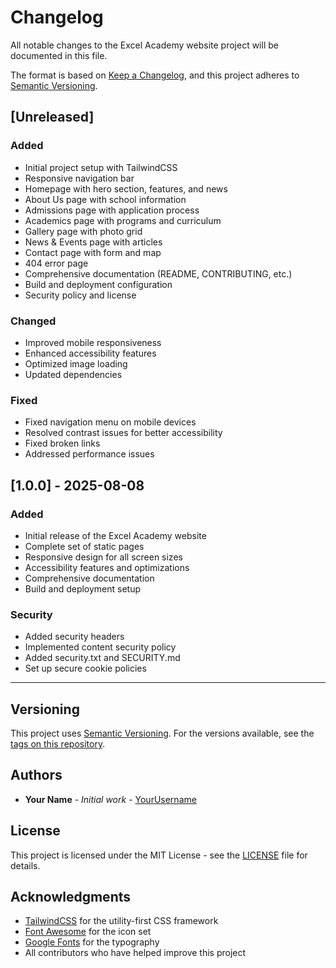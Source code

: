 # Changelog

All notable changes to the Excel Academy website project will be documented in this file.

The format is based on [Keep a Changelog](https://keepachangelog.com/en/1.0.0/),
and this project adheres to [Semantic Versioning](https://semver.org/spec/v2.0.0.html).

## [Unreleased]

### Added
- Initial project setup with TailwindCSS
- Responsive navigation bar
- Homepage with hero section, features, and news
- About Us page with school information
- Admissions page with application process
- Academics page with programs and curriculum
- Gallery page with photo grid
- News & Events page with articles
- Contact page with form and map
- 404 error page
- Comprehensive documentation (README, CONTRIBUTING, etc.)
- Build and deployment configuration
- Security policy and license

### Changed
- Improved mobile responsiveness
- Enhanced accessibility features
- Optimized image loading
- Updated dependencies

### Fixed
- Fixed navigation menu on mobile devices
- Resolved contrast issues for better accessibility
- Fixed broken links
- Addressed performance issues

## [1.0.0] - 2025-08-08

### Added
- Initial release of the Excel Academy website
- Complete set of static pages
- Responsive design for all screen sizes
- Accessibility features and optimizations
- Comprehensive documentation
- Build and deployment setup

### Security
- Added security headers
- Implemented content security policy
- Added security.txt and SECURITY.md
- Set up secure cookie policies

---

## Versioning

This project uses [Semantic Versioning](http://semver.org/). For the versions available, see the [tags on this repository](https://github.com/yourusername/school-website/tags).

## Authors

- **Your Name** - *Initial work* - [YourUsername](https://github.com/yourusername)

## License

This project is licensed under the MIT License - see the [LICENSE](LICENSE) file for details.

## Acknowledgments

- [TailwindCSS](https://tailwindcss.com/) for the utility-first CSS framework
- [Font Awesome](https://fontawesome.com/) for the icon set
- [Google Fonts](https://fonts.google.com/) for the typography
- All contributors who have helped improve this project
